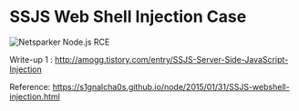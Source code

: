 # SSJS Web Shell Injection Case

![Netsparker Node.js RCE](https://i.imgur.com/VxXsAS7.png)

Write-up 1 : http://amogg.tistory.com/entry/SSJS-Server-Side-JavaScript-Injection

Reference: https://s1gnalcha0s.github.io/node/2015/01/31/SSJS-webshell-injection.html
